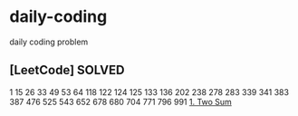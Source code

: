 # daily-coding
daily coding problem

## [LeetCode] SOLVED
1 15 26 33 49 53 64 118 122 124 125 133 136 202 238 278 283 339 341 383 387 476 525 543 652 678 680 704 771 796 991
[1. Two Sum](jieunjeon/daily-coding/blob/master/Leetcode/1-Two_Sum.py)